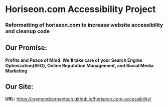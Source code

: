 # **Horiseon.com Accessibility Project**

### Reformatting of horiseon.com to increase website accessibility and cleanup code

## **Our Promise:**

#### Profits and Peace of Mind. We'll take care of your Search Engine Optimization(SEO), Online Reputation Management, and Social Media Marketing

## Our Site:

**URL:** https://raymondcerneytech.github.io/horiseon.com-accessibility/

